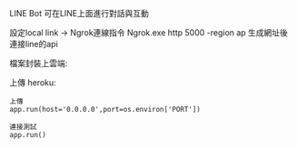 LINE Bot
可在LINE上面進行對話與互動


設定local link -> Ngrok連線指令
Ngrok.exe http 5000 -region ap
生成網址後連接line的api

檔案封裝上雲端:

上傳 heroku:

    上傳
    app.run(host='0.0.0.0',port=os.environ['PORT'])
    
    連接測試
    app.run()
    

